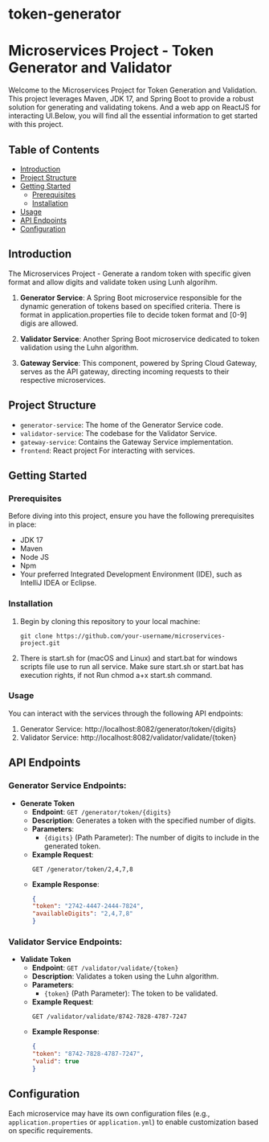 # token-generator

# Microservices Project - Token Generator and Validator

Welcome to the Microservices Project for Token Generation and Validation. This project leverages Maven, JDK 17, and Spring Boot to provide a robust solution for generating and validating tokens. And a web app on ReactJS for interacting UI.Below, you will find all the essential information to get started with this project.

## Table of Contents

- [Introduction](#introduction)
- [Project Structure](#project-structure)
- [Getting Started](#getting-started)
  - [Prerequisites](#prerequisites)
  - [Installation](#installation)
- [Usage](#usage)
- [API Endpoints](#api-endpoints)
- [Configuration](#configuration)

## Introduction
The Microservices Project - Generate a random token with specific given format and allow digits and validate token using Lunh algorihm.

1. **Generator Service**: A Spring Boot microservice responsible for the dynamic generation of tokens based on specified criteria. There is format in application.properties file to decide token format and [0-9] digis are allowed.
    
2. **Validator Service**: Another Spring Boot microservice dedicated to token validation using the Luhn algorithm.

3. **Gateway Service**: This component, powered by Spring Cloud Gateway, serves as the API gateway, directing incoming requests to their respective microservices.



## Project Structure

- `generator-service`: The home of the Generator Service code.
- `validator-service`: The codebase for the Validator Service.
- `gateway-service`: Contains the Gateway Service implementation.
- `frontend`: React project For interacting with services.

## Getting Started

### Prerequisites

Before diving into this project, ensure you have the following prerequisites in place:

- JDK 17
- Maven
- Node JS
- Npm
- Your preferred Integrated Development Environment (IDE), such as IntelliJ IDEA or Eclipse.

### Installation

1. Begin by cloning this repository to your local machine:

   ```shell
   git clone https://github.com/your-username/microservices-project.git

2. There is start.sh for (macOS and Linux) and start.bat for windows scripts file use to run all service. Make sure start.sh or start.bat has execution rights, if not Run chmod a+x start.sh command.

### Usage
You can interact with the services through the following API endpoints:

1. Generator Service: http://localhost:8082/generator/token/{digits}
2. Validator Service: http://localhost:8082/validator/validate/{token}

## API Endpoints

### Generator Service Endpoints:

- **Generate Token**
  - **Endpoint**: `GET /generator/token/{digits}`
  - **Description**: Generates a token with the specified number of digits.
  - **Parameters**:
    - `{digits}` (Path Parameter): The number of digits to include in the generated token.
  - **Example Request**:
    ```http
    GET /generator/token/2,4,7,8
    ```
  - **Example Response**:
    ```json
    {
    "token": "2742-4447-2444-7824",
    "availableDigits": "2,4,7,8"
    }
    ```

### Validator Service Endpoints:

- **Validate Token**
  - **Endpoint**: `GET /validator/validate/{token}`
  - **Description**: Validates a token using the Luhn algorithm.
  - **Parameters**:
    - `{token}` (Path Parameter): The token to be validated.
  - **Example Request**:
    ```http
    GET /validator/validate/8742-7828-4787-7247
    ```
  - **Example Response**:
    ```json
    {
    "token": "8742-7828-4787-7247",
    "valid": true
    }
    ```

## Configuration

Each microservice may have its own configuration files (e.g., `application.properties` or `application.yml`) to enable customization based on specific requirements.
